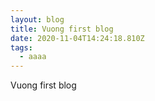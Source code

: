 ```yaml
---
layout: blog
title: Vuong first blog
date: 2020-11-04T14:24:18.810Z
tags:
  - aaaa
---
```

Vuong first blog